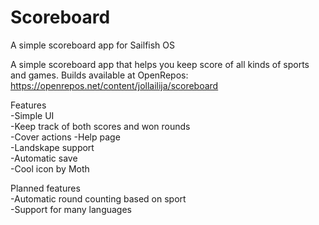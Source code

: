 # Scoreboard
A simple scoreboard app for Sailfish OS

A simple scoreboard app that helps you keep score of all kinds of sports and games.
Builds available at OpenRepos: https://openrepos.net/content/jollailija/scoreboard

Features  
-Simple UI  
-Keep track of both scores and won rounds  
-Cover actions 
-Help page  
-Landskape support  
-Automatic save  
-Cool icon by Moth  

Planned features  
-Automatic round counting based on sport  
-Support for many languages
